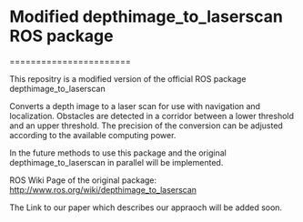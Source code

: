 # Modified depthimage_to_laserscan ROS package
=======================

This repositry is a modified version of the official ROS package depthimage_to_laserscan

Converts a depth image to a laser scan for use with navigation and localization.
Obstacles are detected in  a corridor between a lower threshold and an upper threshold.
The precision of the conversion can be adjusted according to the available computing power.

In the future methods to use this package and the original depthimage_to_laserscan in parallel will be implemented.

ROS Wiki Page of the original package:
http://www.ros.org/wiki/depthimage_to_laserscan

The Link to our paper which describes our appraoch will be added soon.

